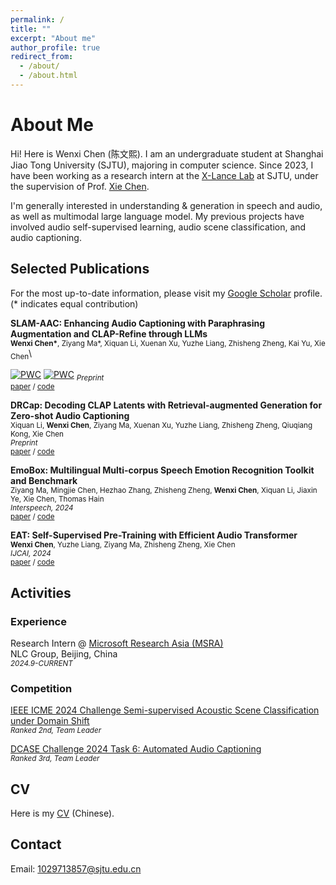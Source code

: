 ```yaml
---
permalink: /
title: ""
excerpt: "About me"
author_profile: true
redirect_from: 
  - /about/
  - /about.html
---
```


# About Me

Hi! Here is Wenxi Chen (陈文熙). I am an undergraduate student at  Shanghai Jiao Tong University (SJTU), majoring in computer science.  Since 2023, I have been working as a research intern at the [X-Lance Lab](https://x-lance.sjtu.edu.cn) at SJTU, under the supervision of Prof. [Xie Chen](https://chenxie95.github.io/).


I'm generally interested in understanding & generation in speech and audio, as well as multimodal large language model. My previous projects have involved audio self-supervised learning, audio scene classification, and audio captioning.


<!-- ## Recent News

* *June 2023*: Joining the [SCALE 2023 Workshop](https://hltcoe.jhu.edu/research/scale/scale-2023) at John's Hopkins University
* *June 2022*: Joining the [JSALT 2022 Workshop](https://www.clsp.jhu.edu/2022-eighth-frederick-jelinek-memorial-summer-workshop/) at John's Hopkins University
* *May 2021*: Interning at [Dr. Dong Yu's](https://sites.google.com/view/dongyu888/) AI lab at Tencent America -->

## Selected Publications

For the most up-to-date information, please visit my [Google Scholar](https://scholar.google.com/citations?user=7YPoSY0AAAAJ&hl=en) profile.  
(* indicates equal contribution)


<!-- *Speech Translation* -->

**SLAM-AAC: Enhancing Audio Captioning with Paraphrasing Augmentation and CLAP-Refine through LLMs**\
<sub>**Wenxi Chen\***, Ziyang Ma\*, Xiquan Li, Xuenan Xu, Yuzhe Liang, Zhisheng Zheng, Kai Yu, Xie Chen</sub>\
	
[![PWC](https://img.shields.io/endpoint.svg?url=https://paperswithcode.com/badge/slam-aac-enhancing-audio-captioning-with/audio-captioning-on-audiocaps)](https://paperswithcode.com/sota/audio-captioning-on-audiocaps?p=slam-aac-enhancing-audio-captioning-with)  [![PWC](https://img.shields.io/endpoint.svg?url=https://paperswithcode.com/badge/slam-aac-enhancing-audio-captioning-with/audio-captioning-on-clotho)](https://paperswithcode.com/sota/audio-captioning-on-clotho?p=slam-aac-enhancing-audio-captioning-with)
<sub>*Preprint*</sub>\
<sub>[paper](https://arxiv.org/abs/2410.09503) / [code](https://github.com/X-LANCE/SLAM-LLM/tree/main/examples/slam_aac)

**DRCap: Decoding CLAP Latents with Retrieval-augmented Generation for Zero-shot Audio Captioning**\
<sub>Xiquan Li, **Wenxi Chen**, Ziyang Ma, Xuenan Xu, Yuzhe Liang, Zhisheng Zheng, Qiuqiang Kong, Xie Chen</sub>\
<sub>*Preprint*</sub>\
<sub>[paper](https://arxiv.org/abs/2410.09472) / [code](https://github.com/X-LANCE/SLAM-LLM/tree/main/examples/drcap_zeroshot_aac)

**EmoBox: Multilingual Multi-corpus Speech Emotion Recognition Toolkit and Benchmark**  
<sub>Ziyang Ma, Mingjie Chen, Hezhao Zhang, Zhisheng Zheng, **Wenxi Chen**, Xiquan Li, Jiaxin Ye, Xie Chen, Thomas Hain</sub>\
<sub>*Interspeech, 2024*</sub>\
<sub>[paper](https://arxiv.org/abs/2406.07162) / [code](https://github.com/emo-box/EmoBox)</sub>

**EAT: Self-Supervised Pre-Training with Efficient Audio Transformer**\
<sub>**Wenxi Chen**, Yuzhe Liang, Ziyang Ma, Zhisheng Zheng, Xie Chen</sub>\
<sub>*IJCAI, 2024*</sub>\
<sub>[paper](https://arxiv.org/abs/2401.03497) / [code](https://github.com/cwx-worst-one/EAT)</sub>


<!-- ***

*Multilingual Speech Recognition*

**Improving Massively Multilingual ASR With Auxiliary CTC Objectives**\
<sub>William Chen, **Brian Yan**, Jiatong Shi, Yifan Peng, Soumi Maiti, Shinji Watanabe</sub>\
<sub>*2023 IEEE International Conference on Acoustics, Speech and Signal Processing (ICASSP), 2023*</sub>\
<sub>[paper](https://arxiv.org/abs/2302.12829)</sub>

*** -->


## Activities

### Experience
Research Intern @ [Microsoft Research Asia (MSRA)](https://www.msra.cn/)  
NLC Group, Beijing, China  
<sub>*2024.9-CURRENT*</sub>  


### Competition

[IEEE ICME 2024 Challenge Semi-supervised Acoustic Scene Classification under Domain Shift](https://ascchallenge.xshengyun.com/)  
<sub>*Ranked 2nd, Team Leader*</sub>

[DCASE Challenge 2024 Task 6: Automated Audio Captioning](https://dcase.community/challenge2024/task-automated-audio-captioning-results)  
<sub>*Ranked 3rd, Team Leader*</sub>

<!-- ***

*Academic Service*

Reviewer\
<sub>ICASSP, Interspeech, ASRU, EMNLP, NAACL, APSIPA, SLT</sub> -->

## CV
Here is my [CV](../assets/pdf/CV_陈文熙.pdf) (Chinese).


## Contact

Email: <a href="mailto:1029713857@sjtu.edu.cn">1029713857@sjtu.edu.cn</a>